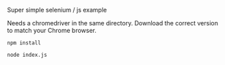 Super simple selenium / js example

Needs a chromedriver in the same directory. Download the correct version to match your Chrome browser.

`npm install`

`node index.js`

